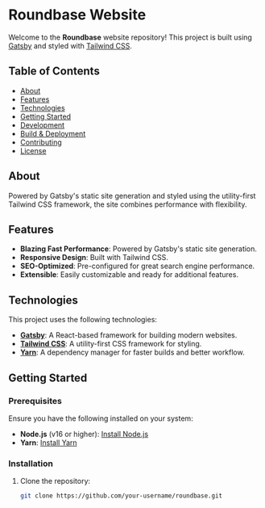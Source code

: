 # Roundbase Website

Welcome to the **Roundbase** website repository! This project is built using [Gatsby](https://www.gatsbyjs.com/) and styled with [Tailwind CSS](https://tailwindcss.com/). 

## Table of Contents

- [About](#about)
- [Features](#features)
- [Technologies](#technologies)
- [Getting Started](#getting-started)
- [Development](#development)
- [Build & Deployment](#build--deployment)
- [Contributing](#contributing)
- [License](#license)

## About

Powered by Gatsby's static site generation and styled using the utility-first Tailwind CSS framework, the site combines performance with flexibility.

## Features

- **Blazing Fast Performance**: Powered by Gatsby's static site generation.
- **Responsive Design**: Built with Tailwind CSS.
- **SEO-Optimized**: Pre-configured for great search engine performance.
- **Extensible**: Easily customizable and ready for additional features.

## Technologies

This project uses the following technologies:

- **[Gatsby](https://www.gatsbyjs.com/)**: A React-based framework for building modern websites.
- **[Tailwind CSS](https://tailwindcss.com/)**: A utility-first CSS framework for styling.
- **[Yarn](https://yarnpkg.com/)**: A dependency manager for faster builds and better workflow.

## Getting Started

### Prerequisites

Ensure you have the following installed on your system:

- **Node.js** (v16 or higher): [Install Node.js](https://nodejs.org/)
- **Yarn**: [Install Yarn](https://yarnpkg.com/getting-started/install)

### Installation

1. Clone the repository:
   ```bash
   git clone https://github.com/your-username/roundbase.git

